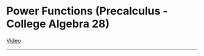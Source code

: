 # Power Functions (Precalculus - College Algebra 28)

[Video](https://www.youtube.com/watch?v=FXTlAPOBA_U)

---
